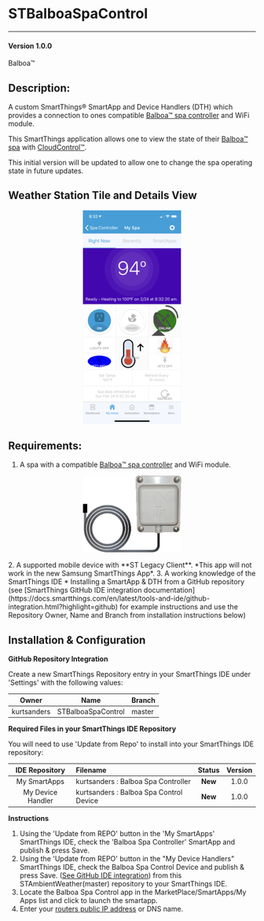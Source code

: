 # STBalboaSpaControl
---

#### Version 1.0.0
Balboa™ 
## Description:

A custom SmartThings® SmartApp and Device Handlers (DTH) which provides a connection to ones compatible [Balboa™ spa controller](http://www.balboawatergroup.com/bwa) and WiFi module. 

This SmartThings application allows one to view the state of their [Balboa™ spa](http://www.balboawatergroup.com/bwa) with  [CloudControl™](https://www.bullfrogspas.com/cloudcontrol/).  

This initial version will be updated to allow one to change the spa operating state in future updates. 

## Weather Station Tile and Details View

<p align="center">
<img src="https://raw.githubusercontent.com/KurtSanders/BalboaSpaControl/master/images/screenshots/MainScreen1.jpeg" width=200>
</p>

## Requirements:

1. A spa with a compatible [Balboa™ spa controller](http://www.balboawatergroup.com/bwa) and WiFi module. 
<p align="center">
<img src="https://raw.githubusercontent.com/KurtSanders/BalboaSpaControl/master/images/pics/wifi-module.png" width=200>
</p>
2. A supported mobile device with **ST Legacy Client**. *This app will not work in the new Samsung SmartThings App*. 
3. A working knowledge of the SmartThings IDE
	* Installing a SmartApp & DTH from a GitHub repository (see [SmartThings GitHub IDE integration documentation](https://docs.smartthings.com/en/latest/tools-and-ide/github-integration.html?highlight=github) for example instructions and use the Repository Owner, Name and Branch from installation instructions below)

## Installation & Configuration

**GitHub Repository Integration**

Create a new SmartThings Repository entry in your SmartThings IDE under 'Settings' with the following values:

| Owner | Name | Branch |
|------|:-------:|--------|
| kurtsanders | STBalboaSpaControl | master |

**Required Files in your SmartThings IDE Repository**

You will need to use 'Update from Repo' to install into your SmartThings IDE repository:

| IDE Repository    | Filename | Status | Version |
| :---: | :----------| :---:  | :---:  |
| My SmartApps      | kurtsanders : Balboa Spa Controller | **New**  | 1.0.0 |
| My Device Handler | kurtsanders : Balboa Spa Control Device | **New** | 1.0.0 |


**Instructions**

1. Using the 'Update from REPO' button in the 'My SmartApps' SmartThings IDE, check the 'Balboa Spa Controller' SmartApp and publish & press Save.  
2. Using the 'Update from REPO' button in the "My Device Handlers" SmartThings IDE, check the Balboa Spa Control Device and publish & press Save.  ([See GitHub IDE integration](https://docs.smartthings.com/en/latest/tools-and-ide/github-integration.html?highlight=github)) from this STAmbientWeather(master) repository to your SmartThings IDE.
3. Locate the Balboa Spa Control app in the MarketPlace/SmartApps/My Apps list and click to launch the smartapp.
4. Enter your [routers public IP address](https://www.google.com/search?q=whats+my+ip+address) or DNS name. 
